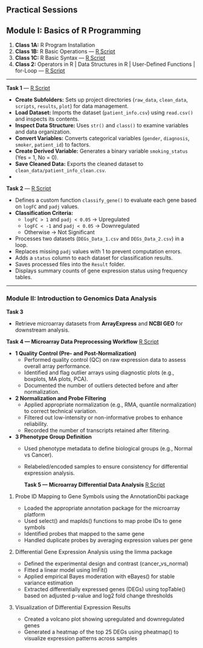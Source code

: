 ##  Practical Sessions  

## **Module I:** Basics of R Programming  

1. **Class 1A:** R Program Installation  
2. **Class 1B:** R Basic Operations — [R Script](https://github.com/aymunir1/AI_Omics_Internship_2025/blob/main/Class_1b.R)  
3. **Class 1C:** R Basic Syntax — [R Script](https://github.com/aymunir1/AI_Omics_Internship_2025/blob/main/Class_1c.R)  
4. **Class 2:** Operators in R | Data Structures in R | User-Defined Functions | for-Loop — [R Script](https://github.com/aymunir1/AI_Omics_Internship_2025/edit/main/Class_2.R)
---
**Task 1** — [R Script](https://github.com/aymunir1/AI_Omics_Internship_2025/blob/main/Yusuf_Munir_Aliyu_Assignment%201b.R)
- **Create Subfolders:** Sets up project directories (`raw_data`, `clean_data`, `scripts`, `results`, `plot`) for data management.  
- **Load Dataset:** Imports the dataset (`patient_info.csv`) using `read.csv()` and inspects its contents.  
- **Inspect Data Structure:** Uses `str()` and `class()` to examine variables and data organization.  
- **Convert Variables:** Converts categorical variables (`gender`, `diagnosis`, `smoker`, `patient_id`) to factors.  
- **Create Derived Variable:** Generates a binary variable `smoking_status` (Yes = 1, No = 0).  
- **Save Cleaned Data:** Exports the cleaned dataset to `clean_data/patient_info_clean.csv`.
- 
**Task 2** — [R Script](https://github.com/aymunir1/AI_Omics_Internship_2025/edit/main/Yusuf_Munir_Aliyu_class_2_Assignment.R#L15C0)
- Defines a custom function `classify_gene()` to evaluate each gene based on `logFC` and `padj` values.  
- **Classification Criteria:**  
  - `logFC > 1` and `padj < 0.05` → Upregulated  
  - `logFC < -1` and `padj < 0.05` → Downregulated  
  - Otherwise → Not Significant  
- Processes two datasets (`DEGs_Data_1.csv` and `DEGs_Data_2.csv`) in a loop.  
- Replaces missing `padj` values with 1 to prevent computation errors.  
- Adds a `status` column to each dataset for classification results.  
- Saves processed files into the `Result` folder.  
- Displays summary counts of gene expression status using frequency tables.
---

### **Module II**: Introduction to Genomics Data Analysis  

**Task 3**  
- Retrieve microarray datasets from **ArrayExpress** and **NCBI GEO** for downstream analysis.

**Task 4 — Microarray Data Preprocessing Workflow** [R Script](https://github.com/aymunir1/AI_Omics_Internship_2025/blob/main/Yusuf_Munir_Aliyu_4_Assignment.R)  
- **1 Quality Control (Pre- and Post-Normalization)** 
  - Performed quality control (QC) on raw expression data to assess overall array performance.  
  - Identified and flag outlier arrays using diagnostic plots (e.g., boxplots, MA plots, PCA).  
  - Documented the number of outliers detected before and after normalization.  
- **2 Normalization and Probe Filtering**  
  - Applied appropriate normalization (e.g., RMA, quantile normalization) to correct technical variation.  
  - Filtered out low-intensity or non-informative probes to enhance reliability.  
  - Recorded the number of transcripts retained after filtering.  
- **3 Phenotype Group Definition**
  - Used phenotype metadata to define biological groups (e.g., Normal vs Cancer).  
  - Relabeled/encoded samples to ensure consistency for differential expression analysis.
 
    **Task 5 — Microarray Differential Data Analysis** [R Script](https://github.com/aymunir1/AI_Omics_Internship_2025/blob/main/Yusuf_Munir_Aliyu_5_Assignment)

1. Probe ID Mapping to Gene Symbols using the AnnotationDbi package
   - Loaded the appropriate annotation package for the microarray platform
   - Used select() and mapIds() functions to map probe IDs to gene symbols
   - Identified probes that mapped to the same gene
   - Handled duplicate probes by averaging expression values per gene

2. Differential Gene Expression Analysis using the limma package
   - Defined the experimental design and contrast (cancer_vs_normal)
   - Fitted a linear model using lmFit()
   - Applied empirical Bayes moderation with eBayes() for stable variance estimation
   - Extracted differentially expressed genes (DEGs) using topTable()
     based on adjusted p-value and log2 fold change thresholds

3. Visualization of Differential Expression Results
   - Created a volcano plot showing upregulated and downregulated genes
   - Generated a heatmap of the top 25 DEGs using pheatmap()
     to visualize expression patterns across samples


